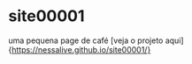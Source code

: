 # site00001
uma pequena page de café
[veja o projeto aqui] {https://nessalive.github.io/site00001/}
